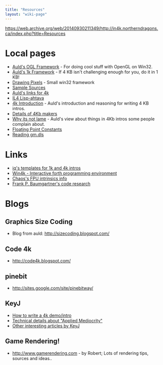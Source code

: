 ```yaml
---
title: "Resources"
layout: "wiki-page"
---
```


https://web.archive.org/web/20140930211349/http://in4k.northerndragons.ca/index.php?title=Resources

# Local pages

* [Auld's OGL Framework](aulds-ogl-framework) - For doing cool stuff with OpenGL on Win32.
* [Auld's 1k Framework](aulds-1k-framework) - If 4 KB isn't challenging enough for you, do it in 1 KB!
* [Drawing Pixels](drawing-pixels) - Small win32 framework
* [Sample Sources](sample-sources)
* [Auld's links for 4k](aulds-links-for-4k)
* [IL4 Lisp-ahtava](il4-lisp-ahtava)
* [4k Introduction](4k-introduction) - Auld's introduction and reasoning for writing 4 KB intros.
* [Details of 4Kb makers](details-of-4kb-makers)
* [Why its not lame](why-its-not-lame) - Auld's view about things in 4Kb intros some people complain about.
* [Floating Point Constants](floating-point-constants)
* [Reading gm.dls](reading-gm.dls)

# Links

* [iq's templates for 1k and 4k intros](http://iquilezles.org/www/material/isystem1k4k/isystem1k4k.htms)
* [Win4k - Interactive forth programming environment](http://neoscientists.org/~plex/win4k/index.html)
* [Chaos's FPU intrinsics info](http://www.xyzw.de/c190.html) 
* [Frank P. Baumgartner's code research](http://www.active-web.cc/html/research/research/)

# Blogs

## Graphics Size Coding
* Blog from auld: http://sizecoding.blogspot.com/

## Code 4k
* http://code4k.blogspot.com/

## pinebit
* http://sites.google.com/site/pinebitway/

## KeyJ
* [How to write a 4k demo/intro](http://keyj.emphy.de/how-to-write-a-4k-intro/)
* [Technical details about "Applied Mediocrity"](http://keyj.emphy.de/applied-mediocrity/)
* [Other interesting articles by KeyJ](http://keyj.emphy.de/category/computer-fun/demoscene/)

## Game Rendering!
* http://www.gamerendering.com - by Robert; Lots of rendering tips, sources and ideas..
